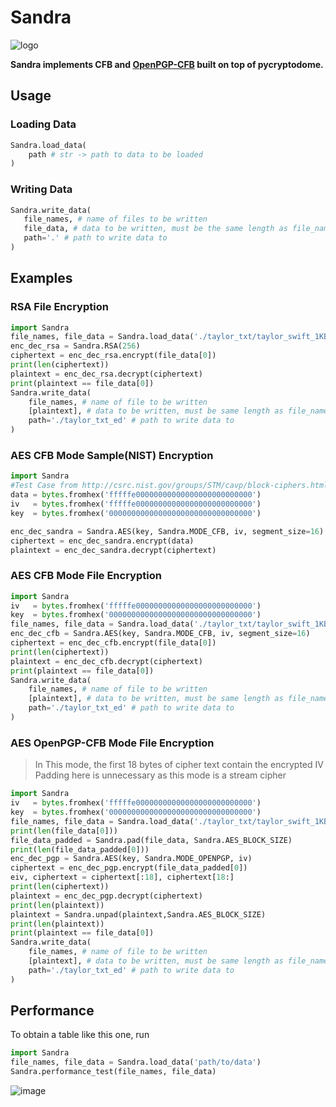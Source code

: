 # Sandra
![logo](https://user-images.githubusercontent.com/26662104/234409378-4602ff85-8fb1-425d-9213-979876c78dcc.png)

**Sandra implements CFB and  [OpenPGP-CFB](https://datatracker.ietf.org/doc/html/rfc4880) built on top of pycryptodome.**

## Usage
### Loading Data
```python
Sandra.load_data(
    path # str -> path to data to be loaded
)
```
### Writing Data
 ```python
Sandra.write_data(
    file_names, # name of files to be written
    file_data, # data to be written, must be the same length as file_names
    path='.' # path to write data to
)
```

## Examples
### RSA File Encryption 
```python
import Sandra
file_names, file_data = Sandra.load_data('./taylor_txt/taylor_swift_1KB.txt') 
enc_dec_rsa = Sandra.RSA(256)
ciphertext = enc_dec_rsa.encrypt(file_data[0])
print(len(ciphertext))
plaintext = enc_dec_rsa.decrypt(ciphertext)
print(plaintext == file_data[0])
Sandra.write_data(
    file_names, # name of file to be written
    [plaintext], # data to be written, must be same length as file_names
    path='./taylor_txt_ed' # path to write data to
)
```

### AES CFB Mode Sample(NIST) Encryption
```python
import Sandra
#Test Case from http://csrc.nist.gov/groups/STM/cavp/block-ciphers.html#aes
data = bytes.fromhex('fffffe00000000000000000000000000')
iv   = bytes.fromhex('fffffe00000000000000000000000000')
key  = bytes.fromhex('00000000000000000000000000000000')

enc_dec_sandra = Sandra.AES(key, Sandra.MODE_CFB, iv, segment_size=16)
ciphertext = enc_dec_sandra.encrypt(data)
plaintext = enc_dec_sandra.decrypt(ciphertext)
```

### AES CFB Mode File Encryption
```python
import Sandra
iv   = bytes.fromhex('fffffe00000000000000000000000000')
key  = bytes.fromhex('00000000000000000000000000000000')
file_names, file_data = Sandra.load_data('./taylor_txt/taylor_swift_1KB.txt') 
enc_dec_cfb = Sandra.AES(key, Sandra.MODE_CFB, iv, segment_size=16)
ciphertext = enc_dec_cfb.encrypt(file_data[0])
print(len(ciphertext))
plaintext = enc_dec_cfb.decrypt(ciphertext)
print(plaintext == file_data[0])
Sandra.write_data(
    file_names, # name of file to be written
    [plaintext], # data to be written, must be same length as file_names
    path='./taylor_txt_ed' # path to write data to
)
```

### AES OpenPGP-CFB Mode File Encryption
> In This mode, the first 18 bytes of cipher text contain the encrypted IV
> Padding here is unnecessary as this mode is a stream cipher
```python
import Sandra
iv   = bytes.fromhex('fffffe00000000000000000000000000')
key  = bytes.fromhex('00000000000000000000000000000000')
file_names, file_data = Sandra.load_data('./taylor_txt/taylor_swift_1KB.txt')
print(len(file_data[0]))
file_data_padded = Sandra.pad(file_data, Sandra.AES_BLOCK_SIZE) 
print(len(file_data_padded[0]))
enc_dec_pgp = Sandra.AES(key, Sandra.MODE_OPENPGP, iv)
ciphertext = enc_dec_pgp.encrypt(file_data_padded[0])
eiv, ciphertext = ciphertext[:18], ciphertext[18:]
print(len(ciphertext))
plaintext = enc_dec_pgp.decrypt(ciphertext)
print(len(plaintext))
plaintext = Sandra.unpad(plaintext,Sandra.AES_BLOCK_SIZE)
print(len(plaintext))
print(plaintext == file_data[0])
Sandra.write_data(
    file_names, # name of file to be written
    [plaintext], # data to be written, must be same length as file_names
    path='./taylor_txt_ed' # path to write data to
)
```

## Performance
To obtain a table like this one, run 
```python
import Sandra
file_names, file_data = Sandra.load_data('path/to/data')
Sandra.performance_test(file_names, file_data)
```
![image](https://user-images.githubusercontent.com/26662104/236169065-8fb0448c-1d7f-4a7c-89c4-7678ca33c57a.png)
